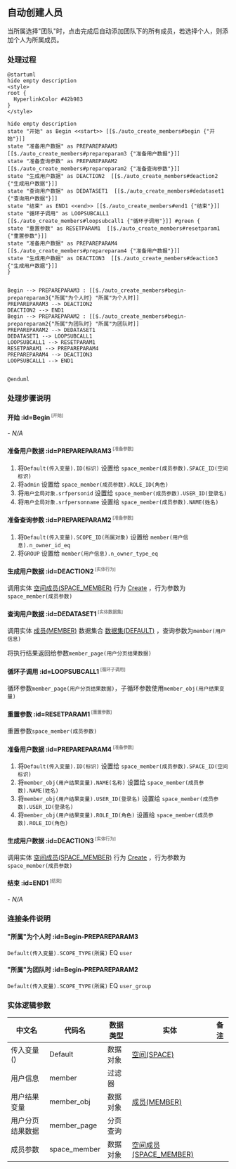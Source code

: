 ## 自动创建人员 <!-- {docsify-ignore-all} -->

   当所属选择"团队"时，点击完成后自动添加团队下的所有成员，若选择个人，则添加个人为所属成员。

### 处理过程

```plantuml
@startuml
hide empty description
<style>
root {
  HyperlinkColor #42b983
}
</style>

hide empty description
state "开始" as Begin <<start>> [[$./auto_create_members#begin {"开始"}]]
state "准备用户数据" as PREPAREPARAM3  [[$./auto_create_members#prepareparam3 {"准备用户数据"}]]
state "准备查询参数" as PREPAREPARAM2  [[$./auto_create_members#prepareparam2 {"准备查询参数"}]]
state "生成用户数据" as DEACTION2  [[$./auto_create_members#deaction2 {"生成用户数据"}]]
state "查询用户数据" as DEDATASET1  [[$./auto_create_members#dedataset1 {"查询用户数据"}]]
state "结束" as END1 <<end>> [[$./auto_create_members#end1 {"结束"}]]
state "循环子调用" as LOOPSUBCALL1  [[$./auto_create_members#loopsubcall1 {"循环子调用"}]] #green {
state "重置参数" as RESETPARAM1  [[$./auto_create_members#resetparam1 {"重置参数"}]]
state "准备用户数据" as PREPAREPARAM4  [[$./auto_create_members#prepareparam4 {"准备用户数据"}]]
state "生成用户数据" as DEACTION3  [[$./auto_create_members#deaction3 {"生成用户数据"}]]
}


Begin --> PREPAREPARAM3 : [[$./auto_create_members#begin-prepareparam3{"所属"为个人时} "所属"为个人时]]
PREPAREPARAM3 --> DEACTION2
DEACTION2 --> END1
Begin --> PREPAREPARAM2 : [[$./auto_create_members#begin-prepareparam2{"所属"为团队时} "所属"为团队时]]
PREPAREPARAM2 --> DEDATASET1
DEDATASET1 --> LOOPSUBCALL1
LOOPSUBCALL1 --> RESETPARAM1
RESETPARAM1 --> PREPAREPARAM4
PREPAREPARAM4 --> DEACTION3
LOOPSUBCALL1 --> END1


@enduml
```


### 处理步骤说明

#### 开始 :id=Begin<sup class="footnote-symbol"> <font color=gray size=1>[开始]</font></sup>



*- N/A*
#### 准备用户数据 :id=PREPAREPARAM3<sup class="footnote-symbol"> <font color=gray size=1>[准备参数]</font></sup>



1. 将`Default(传入变量).ID(标识)` 设置给  `space_member(成员参数).SPACE_ID(空间标识)`
2. 将`admin` 设置给  `space_member(成员参数).ROLE_ID(角色)`
3. 将`用户全局对象.srfpersonid` 设置给  `space_member(成员参数).USER_ID(登录名)`
4. 将`用户全局对象.srfpersonname` 设置给  `space_member(成员参数).NAME(姓名)`

#### 准备查询参数 :id=PREPAREPARAM2<sup class="footnote-symbol"> <font color=gray size=1>[准备参数]</font></sup>



1. 将`Default(传入变量).SCOPE_ID(所属对象)` 设置给  `member(用户信息).n_owner_id_eq`
2. 将`GROUP` 设置给  `member(用户信息).n_owner_type_eq`

#### 生成用户数据 :id=DEACTION2<sup class="footnote-symbol"> <font color=gray size=1>[实体行为]</font></sup>



调用实体 [空间成员(SPACE_MEMBER)](module/Wiki/space_member.md) 行为 [Create](module/Wiki/space_member#行为) ，行为参数为`space_member(成员参数)`

#### 查询用户数据 :id=DEDATASET1<sup class="footnote-symbol"> <font color=gray size=1>[实体数据集]</font></sup>



调用实体 [成员(MEMBER)](module/Base/member.md) 数据集合 [数据集(DEFAULT)](module/Base/member#数据集合) ，查询参数为`member(用户信息)`

将执行结果返回给参数`member_page(用户分页结果数据)`

#### 循环子调用 :id=LOOPSUBCALL1<sup class="footnote-symbol"> <font color=gray size=1>[循环子调用]</font></sup>



循环参数`member_page(用户分页结果数据)`，子循环参数使用`member_obj(用户结果变量)`
#### 重置参数 :id=RESETPARAM1<sup class="footnote-symbol"> <font color=gray size=1>[重置参数]</font></sup>



重置参数```space_member(成员参数)```
#### 准备用户数据 :id=PREPAREPARAM4<sup class="footnote-symbol"> <font color=gray size=1>[准备参数]</font></sup>



1. 将`Default(传入变量).ID(标识)` 设置给  `space_member(成员参数).SPACE_ID(空间标识)`
2. 将`member_obj(用户结果变量).NAME(名称)` 设置给  `space_member(成员参数).NAME(姓名)`
3. 将`member_obj(用户结果变量).USER_ID(登录名)` 设置给  `space_member(成员参数).USER_ID(登录名)`
4. 将`member_obj(用户结果变量).ROLE_ID(角色)` 设置给  `space_member(成员参数).ROLE_ID(角色)`

#### 生成用户数据 :id=DEACTION3<sup class="footnote-symbol"> <font color=gray size=1>[实体行为]</font></sup>



调用实体 [空间成员(SPACE_MEMBER)](module/Wiki/space_member.md) 行为 [Create](module/Wiki/space_member#行为) ，行为参数为`space_member(成员参数)`

#### 结束 :id=END1<sup class="footnote-symbol"> <font color=gray size=1>[结束]</font></sup>



*- N/A*


### 连接条件说明
#### "所属"为个人时 :id=Begin-PREPAREPARAM3

`Default(传入变量).SCOPE_TYPE(所属)` EQ `user`
#### "所属"为团队时 :id=Begin-PREPAREPARAM2

`Default(传入变量).SCOPE_TYPE(所属)` EQ `user_group`


### 实体逻辑参数

|    中文名   |    代码名    |  数据类型    |  实体   |备注 |
| --------| --------| -------- | -------- | --------   |
|传入变量(<i class="fa fa-check"/></i>)|Default|数据对象|[空间(SPACE)](module/Wiki/space.md)||
|用户信息|member|过滤器|||
|用户结果变量|member_obj|数据对象|[成员(MEMBER)](module/Base/member.md)||
|用户分页结果数据|member_page|分页查询|||
|成员参数|space_member|数据对象|[空间成员(SPACE_MEMBER)](module/Wiki/space_member.md)||
